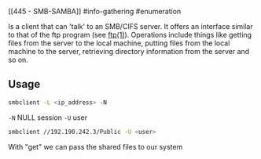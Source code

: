 [[445 - SMB-SAMBA]] #info-gathering #enumeration 

Is a client that can 'talk' to an SMB/CIFS server. It offers an interface similar to that of the ftp program (see [ftp(1)](https://www.samba.org/samba/docs/current/man-html/ftp.1.html)). Operations include things like getting files from the server to the local machine, putting files from the local machine to the server, retrieving directory information from the server and so on.

## Usage
```bash
smbclient -L <ip_address> -N
```

`-N` NULL session
`-U` user

```bash
smbclient //192.190.242.3/Public -U <user>
```

With "get" we can pass the shared files to our system


